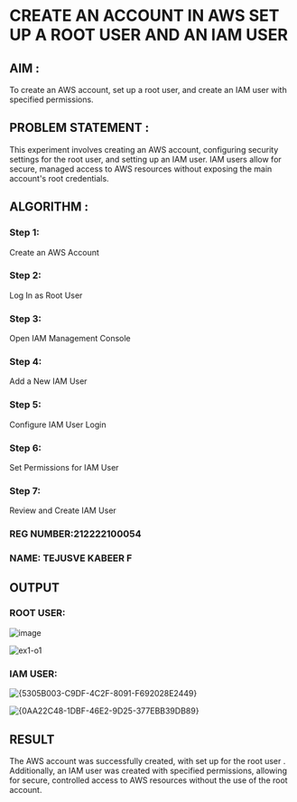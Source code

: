  # CREATE AN  ACCOUNT IN AWS SET UP A ROOT USER AND AN IAM USER 

## AIM :
To create an AWS account, set up a root user, and create an IAM user with specified permissions.

## PROBLEM STATEMENT :
This experiment involves creating an AWS account, configuring security settings for the root user, and setting up an IAM user. IAM users allow for secure, managed access to AWS resources without exposing the main account's root credentials.

## ALGORITHM :

 ### Step 1:
 Create an AWS Account </br>
 ### Step 2:
 Log In as Root User </br>
 ### Step 3:
 Open IAM Management Console</br>
 ### Step 4:
 Add a New IAM User</br>
 ### Step 5:
 Configure IAM User Login</br>
 ### Step 6:
 Set Permissions for IAM User</br>
 ### Step 7:
 Review and Create IAM User</br>

### REG NUMBER:212222100054
### NAME: TEJUSVE KABEER F

## OUTPUT

### ROOT USER:
![image](https://github.com/user-attachments/assets/858915c7-85a4-4681-b391-a1f5892a7864)

![ex1-o1](https://github.com/user-attachments/assets/5f234c56-3caf-43e5-9db5-b5d8f0cc2cb2)

 ### IAM USER:
 ![{5305B003-C9DF-4C2F-8091-F692028E2449}](https://github.com/user-attachments/assets/f5f23e89-5bfc-477e-8adf-151e0571e5b0)

![{0AA22C48-1DBF-46E2-9D25-377EBB39DB89}](https://github.com/user-attachments/assets/0ed40261-de9d-4d27-8b78-3dd12c50e056)

## RESULT
The AWS account was successfully created, with set up for the root user . Additionally, an IAM user was created with specified permissions, allowing for secure, controlled access to AWS resources without the use of the root account. 

  


